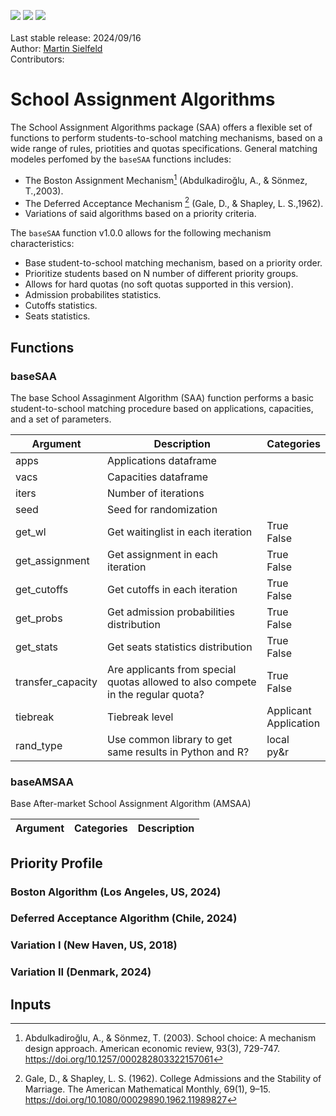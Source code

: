 <img src="https://img.shields.io/badge/-MATLAB-lightgrey?logo=matlab&logoColor=orange&style=plastic"> <img src="https://img.shields.io/badge/-Python-lightgrey?logo=python&logoColor=4b8bbe&style=plastic"> <img src="https://img.shields.io/badge/-R-lightgrey?logo=r&logoColor=165caa&style=plastic"><br><br>
Last stable release: 2024/09/16<br>
Author: [Martin Sielfeld](https://github.com/martinsielfeld)<br>
Contributors:<br>

# School Assignment Algorithms

The School Assignment Algorithms package (SAA) offers a flexible set of functions to perform students-to-school matching mechanisms, based on a wide range of rules, priotities and quotas specifications. General matching modeles perfomed by the ```baseSAA``` functions includes: 

* The Boston Assignment Mechanism[^1] (Abdulkadiroğlu, A., & Sönmez, T.,2003).
* The Deferred Acceptance Mechanism [^2] (Gale, D., & Shapley, L. S.,1962).
* Variations of said algorithms based on a priority criteria.

The ```baseSAA``` function  v1.0.0 allows for the following mechanism characteristics:

  * Base student-to-school matching mechanism, based on a priority order.
  * Prioritize students based on N number of different priority groups.
  * Allows for hard quotas (no soft quotas supported in this version).
  * Admission probabilites statistics.
  * Cutoffs statistics.
  * Seats statistics.

## Functions

### baseSAA

The base School Assaginment Algorithm (SAA) function performs a basic student-to-school matching procedure based on applications, capacities, and a set of parameters.

Argument | Description | Categories
-------- | ---------- | ----------
apps | Applications dataframe |
vacs | Capacities dataframe |
iters | Number of iterations |
seed | Seed for randomization |
get_wl | Get waitinglist in each iteration | True <br> False
get_assignment | Get assignment in each iteration | True <br> False
get_cutoffs | Get cutoffs in each iteration | True <br> False
get_probs | Get admission probabilities distribution | True <br> False
get_stats | Get seats statistics distribution | True <br> False
transfer_capacity | Are applicants from special quotas allowed to also compete in the regular quota? | True <br> False
tiebreak | Tiebreak level | Applicant <br> Application
rand_type | Use common library to get same results in Python and R? | local <br> py&r

### baseAMSAA

Base After-market School Assignment Algorithm (AMSAA)

Argument | Categories | Description
-------- | ---------- | ----------

## Priority Profile

### Boston Algorithm (Los Angeles, US, 2024)

### Deferred Acceptance Algorithm (Chile, 2024)

### Variation I (New Haven, US, 2018)

### Variation II (Denmark, 2024)



## Inputs

[^1]: Abdulkadiroğlu, A., & Sönmez, T. (2003). School choice: A mechanism design approach. American economic review, 93(3), 729-747. https://doi.org/10.1257/000282803322157061

[^2]: Gale, D., & Shapley, L. S. (1962). College Admissions and the Stability of Marriage. The American Mathematical Monthly, 69(1), 9–15. https://doi.org/10.1080/00029890.1962.11989827
